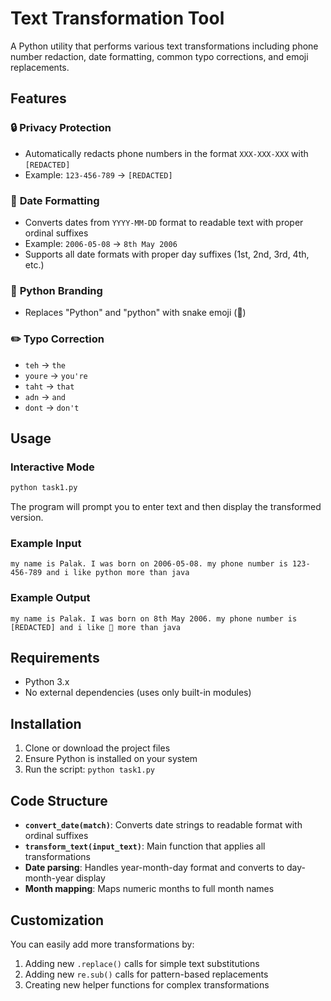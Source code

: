 # Text Transformation Tool

A Python utility that performs various text transformations including phone number redaction, date formatting, common typo corrections, and emoji replacements.

## Features

### 🔒 **Privacy Protection**
- Automatically redacts phone numbers in the format `XXX-XXX-XXX` with `[REDACTED]`
- Example: `123-456-789` → `[REDACTED]`

### 📅 **Date Formatting**
- Converts dates from `YYYY-MM-DD` format to readable text with proper ordinal suffixes
- Example: `2006-05-08` → `8th May 2006`
- Supports all date formats with proper day suffixes (1st, 2nd, 3rd, 4th, etc.)

### 🐍 **Python Branding**
- Replaces "Python" and "python" with snake emoji (🐍)

### ✏️ **Typo Correction**
- `teh` → `the`
- `youre` → `you're`
- `taht` → `that`
- `adn` → `and`
- `dont` → `don't`

## Usage

### Interactive Mode
```bash
python task1.py
```
The program will prompt you to enter text and then display the transformed version.

### Example Input

```
my name is Palak. I was born on 2006-05-08. my phone number is 123-456-789 and i like python more than java
```

### Example Output
```
my name is Palak. I was born on 8th May 2006. my phone number is [REDACTED] and i like 🐍 more than java
```

## Requirements

- Python 3.x
- No external dependencies (uses only built-in modules)

## Installation

1. Clone or download the project files
2. Ensure Python is installed on your system
3. Run the script: `python task1.py`

## Code Structure

- **`convert_date(match)`**: Converts date strings to readable format with ordinal suffixes
- **`transform_text(input_text)`**: Main function that applies all transformations
- **Date parsing**: Handles year-month-day format and converts to day-month-year display
- **Month mapping**: Maps numeric months to full month names

## Customization

You can easily add more transformations by:
1. Adding new `.replace()` calls for simple text substitutions
2. Adding new `re.sub()` calls for pattern-based replacements
3. Creating new helper functions for complex transformations


